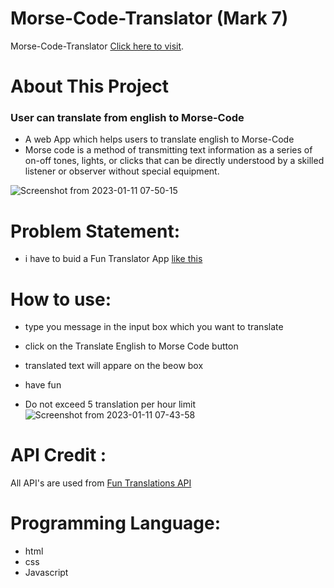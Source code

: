 # Morse-Code-Translator (Mark 7)

Morse-Code-Translator [Click here to visit](https://morse-code-translator-by-rohit.netlify.app/).

# About This Project
### User can translate from english to Morse-Code 
 - A web App which helps users to translate english to Morse-Code
 -  Morse code is a method of transmitting text information as a series of on-off tones,
 lights, or clicks that can be directly understood by a skilled listener or observer without special equipment.
 

![Screenshot from 2023-01-11 07-50-15](https://user-images.githubusercontent.com/90442893/211702866-e0ed5cb3-5cf6-4bf1-af8c-18965776cb3b.png)


# Problem Statement: 
 - i have to buid a Fun Translator App [like this ](https://neog.camp/guide/markSeven#markseven)


# How to use:
 - type you message in the input box which you want to translate 
 

 - click on the Translate English to Morse Code button
 - translated text will appare on the beow box
 

 - have fun
 - Do not exceed 5 translation per hour limit
![Screenshot from 2023-01-11 07-43-58](https://user-images.githubusercontent.com/90442893/211702736-b23a1aca-814d-40a0-b7d6-bfd5bdbb03c2.png)


# API Credit :
All API's are used from [Fun Translations API](https://funtranslations.com/morse)

# Programming Language:
 - html
 - css 
 - Javascript

